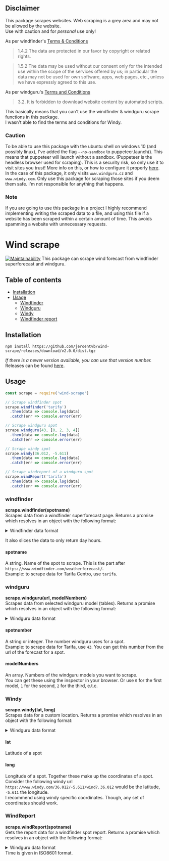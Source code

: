 ## Disclaimer
This package scrapes websites. Web scraping is a grey area and may not be allowed by the website.  
Use with caution and for *personal* use only!

As per windfinder's [Terms & Conditions](https://www.windfinder.com/contact/terms/)
> 1.4.2 The data are protected in our favor by copyright or related rights.

> 1.5.2 The data may be used without our consent only for the intended use within the scope of the services offered by us; in particular the data may not be used for own software, apps, web pages, etc., unless we have expressly agreed to this use.

As per windguru's [Terms and Conditions](https://www.windguru.cz/help.php?sec=terms)
> 3.2. It is forbidden to download website content by automated scripts.

This basically means that you can't use the windfinder & windguru scrape functions in this package.  
I wasn't able to find the terms and conditions for Windy.

### Caution
To be able to use this package with the ubuntu shell on windows 10 (and possibly linux), I've added the flag `--no-sandbox` to puppeteer.launch(). This means that puppeteer will launch without a sandbox. (Puppeteer is the headless browser used for scraping). This is a security risk, so only use it to visit sites you trust! More info on this, or how to configure it properly [here](https://github.com/GoogleChrome/puppeteer/blob/master/docs/troubleshooting.md#setting-up-chrome-linux-sandbox).
In the case of this package, it only visits `www.windguru.cz` and `www.windy.com`. Only use this package for scraping those sites if you deem them safe. I'm not responsible for anything that happens.

### Note
If you are going to use this package in a project I highly recommend implementing writing the scraped data to a file, and using this file if a website has been scraped within a certain amount of time. This avoids spamming a website with unnecessary requests.  

# Wind scrape
[![Maintainability](https://api.codeclimate.com/v1/badges/f9070ac5a17f58cd5bf0/maintainability)](https://codeclimate.com/github/jeroentvb/wind-scrape/maintainability)
This package can scrape wind forecast from windfinder superforecast and windguru.

## Table of contents
* [Installation](#installation)
* [Usage](#usage)
  * [Windfinder](#windfinder)
  * [Windguru](#windguru)
  * [Windy](#windy)
  * [Windfinder report](#report)
<!-- * [Testing](#testing) -->

## Installation
```
npm install https://github.com/jeroentvb/wind-scrape/releases/download/v2.0.0/dist.tgz

```
*If there is a newer version available, you can use that version number.*  
Releases can be found [here](https://github.com/jeroentvb/wind-scrape/releases).

## Usage
```js
const scrape = require('wind-scrape')

// Scrape windfinder spot
scrape.windfinder('tarifa')
  .then(data => console.log(data)
  .catch(err => console.error(err)

// Scrape windguru spot
scrape.windguru(43, [0, 2, 3, 4])
  .then(data => console.log(data)
  .catch(err => console.error(err)

// Scrape windy spot
scrape.windy(36.012, -5.611)
  .then(data => console.log(data)
  .catch(err => console.error(err)

// Scrape windreport of a windguru spot
scrape.windReport('tarifa')
  .then(data => console.log(data)
  .catch(err => console.error(err)
```

### windfinder
**scrape.windfinder(spotname)**  
Scrapes data from a windfinder superforecast page. Returns a promise which resolves in an object with the following format:
<details>
 <summary>Windfinder data format</summary>
 
 ```json
{
    "name": "Windfinder",
    "spot": "Tarifa Centro",
    "days": [
        {
            "date": "Sunday, Apr 07",
            "hours": [
                {
                    "hour": 7,
                    "windspeed": 16,
                    "windgust": 24,
                    "winddirection": 265,
                    "temperature": 14
                }
            ]
        }
    ]
}
```  
</details>

It also slices the data to only return day hours.

#### spotname  
A string. Name of the spot to scrape. This is the part after `https://www.windfinder.com/weatherforecast/`.  
Example: to scrape data for Tarifa Centro, use `tarifa`.

### windguru
**scrape.windguru(url, modelNumbers)**  
Scrapes data from selected windguru model (tables). Returns a promise which resolves in an object with the following format:
<details>
 <summary>Windguru data format</summary>
 
```json
{
    "name": "WindGuru",
    "spot": "Spain - Tarifa  ",
    "models": [
        {
            "name": "GFS 27 km",
            "number": "0",
            "days": [
                {
                    "date": "07",
                    "hours": [
                        {
                            "hour": 8,
                            "windspeed": 13,
                            "windgust": 21,
                            "winddirection": 259,
                            "temperature": 14
                        }
                    ]
                }
            ]
        }
    ]
}
```
</details>

#### spotnumber
A string or integer. The number windguru uses for a spot.  
Example: to scrape data for Tarifa, use `43`. You can get this number from the url of the forecast for a spot.

#### modelNumbers
An array. Numbers of the windguru models you want to scrape.  
You can get these using the inspector in your browser. Or use `0` for the first model, `1` for the second, `2` for the third, e.t.c.

### Windy
**scrape.windy(lat, long)**  
Scrapes data for a custom location. Returns a promise which resolves in an object with the following format:
<details>
 <summary>Windguru data format</summary>
 
```json
{
    "name": "Windy",
    "models": [
        {
            "name": "ECMWF 9km",
            "days": [
                {
                    "date": "07-04-2019",
                    "hours": [
                        {
                            "hour": 9,
                            "windspeed": 20,
                            "windgust": 30,
                            "winddirection": 278
                        }
                    ]
                }
            ]
        }
    ]
}
```  
</details>

#### lat
Latitude of a spot

#### long
Longitude of a spot. Together these make up the coordinates of a spot.
Consider the following windy url `https://www.windy.com/36.012/-5.611/wind?`. `36.012` would be the latitude, `-5.611` the longitude.  
I recommend using windy specific coordinates. Though, any set of coordinates should work.

### WindReport
**scrape.windReport(spotname)**  
Gets the report data for a windfinder spot report. Returns a promise which resolves in an object with the following format:
<details>
 <summary>Windguru data format</summary>
 
```json
{
    "name": "Windfinder report",
    "spot": "tarifa",
    "report": [
        {
            "windspeed": 17,
            "windgust": 25,
            "winddirection": 260,
            "time": "2019-04-06T15:00:00+02:00"
        }
    ]
}
```   
</details>
Time is given in ISO8601 format.

<!-- ## Testing
To test newly added features just run one of the following commands. If the test is succesful a file containing the scraped data will be written in the root of the project.  
The spot used is *Tarifa*.
```sh
# Test all scrape functions  
npm test  

# Test the windfinder function
npm run test:windfinder  

# Test the windguru function  
npm run test:windguru  

# Test the windy function  
npm run test:windy  

# Test the windReport function
npm run test:windreport
``` -->
